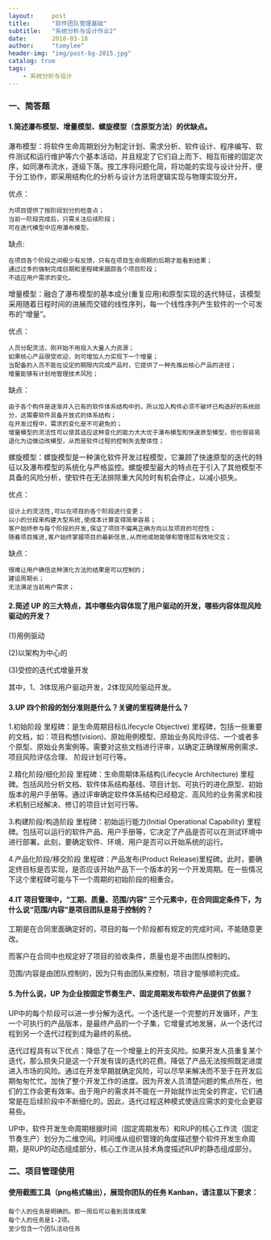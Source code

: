 ```yaml
---
layout:     post
title:      "软件团队管理基础"
subtitle:   "系统分析与设计作业2"
date:       2018-03-18
author:     "tomylee"
header-img: "img/post-bg-2015.jpg"
catalog: true
tags:
    - 系统分析与设计
---
```

### 一、简答题

#### 1.简述瀑布模型、增量模型、螺旋模型（含原型方法）的优缺点。

瀑布模型：将软件生命周期划分为制定计划、需求分析、软件设计、程序编写、软件测试和运行维护等六个基本活动，并且规定了它们自上而下、相互衔接的固定次序，如同瀑布流水，逐级下落。按工序将问题化简，将功能的实现与设计分开，便于分工协作，即采用结构化的分析与设计方法将逻辑实现与物理实现分开。 

优点：
```
为项目提供了按阶段划分的检查点；
当前一阶段完成后，只需关注后续阶段；
可在迭代模型中应用瀑布模型。 
```

缺点:
```
在项目各个阶段之间极少有反馈，只有在项目生命周期的后期才能看到结果；
通过过多的强制完成日期和里程碑来跟踪各个项目阶段；
不适应用户需求的变化。 
```


增量模型：融合了瀑布模型的基本成分(重复应用)和原型实现的迭代特征，该模型采用随着日程时间的进展而交错的线性序列，每一个线性序列产生软件的一个可发布的“增量”。 

优点：
```
人员分配灵活，刚开始不用投入大量人力资源；
如果核心产品很受欢迎，则可增加人力实现下一个增量；
当配备的人员不能在设定的期限内完成产品时，它提供了一种先推出核心产品的途径；
增量能够有计划地管理技术风险；
```

缺点：
```
由于各个构件是逐渐并入已有的软件体系结构中的，所以加入构件必须不破坏已构造好的系统部分，这需要软件具备开放式的体系结构；
在开发过程中，需求的变化是不可避免的；
增量模型的灵活性可以使其适应这种变化的能力大大优于瀑布模型和快速原型模型，但也很容易退化为边做边改模型，从而是软件过程的控制失去整体性；
```

螺旋模型：螺旋模型是一种演化软件开发过程模型，它兼顾了快速原型的迭代的特征以及瀑布模型的系统化与严格监控。螺旋模型最大的特点在于引入了其他模型不具备的风险分析，使软件在无法排除重大风险时有机会停止，以减小损失。 

优点：
```
设计上的灵活性,可以在项目的各个阶段进行变更；
以小的分段来构建大型系统,使成本计算变得简单容易；
客户始终参与每个阶段的开发,保证了项目不偏离正确方向以及项目的可控性；
随着项目推进,客户始终掌握项目的最新信息,从而他或她能够和管理层有效地交互；
```

缺点：
```
很难让用户确信这种演化方法的结果是可以控制的；
建设周期长；
无法满足当前用户需求；
```

#### 2.简述 UP 的三大特点，其中哪些内容体现了用户驱动的开发，哪些内容体现风险驱动的开发？

(1)用例驱动

(2)以架构为中心的

(3)受控的迭代式增量开发

其中，1、3体现用户驱动开发，2体现风险驱动开发。

#### 3.UP 四个阶段的划分准则是什么？关键的里程碑是什么？

1.初始阶段 里程碑：是生命周期目标(Lifecycle Objective) 里程碑，包括一些重要的文档，如：项目构想(vision)、原始用例模型、原始业务风险评估、一个或者多个原型、原始业务案例等。需要对这些文档进行评审，以确定正确理解用例需求、项目风险评估合理、 阶段计划可行等。 


2.精化阶段/细化阶段 里程碑：生命周期体系结构(Lifecycle Architecture) 里程碑。包括风险分析文档、软件体系结构基线、项目计划、可执行的进化原型、初始版本的用户手册等。通过评审确定软件体系结构已经稳定、高风险的业务需求和技术机制已经解决、修订的项目计划可行等。 

3.构建阶段/构造阶段 里程碑：初始运行能力(Initial Operational Capability) 里程碑。包括可以运行的软件产品、用户手册等，它决定了产品是否可以在测试环境中进行部署。此刻，要确定软件、环境、用户是否可以开始系统的运行。 

4.产品化阶段/移交阶段 里程碑：产品发布(Product Release)里程碑。此时，要确定终目标是否实现，是否应该开始产品下一个版本的另一个开发周期。在一些情况下这个里程碑可能与下一个周期的初始阶段的相重合。

#### 4.IT 项目管理中，“工期、质量、范围/内容” 三个元素中，在合同固定条件下，为什么说“范围/内容”是项目团队是易于控制的？

工期是在合同里面确定好的，项目的每一个阶段都有规定的完成时间，不能随意更改。

而客户在合同中也规定好了项目的验收条件，质量也是不由团队控制的。

范围/内容是由团队控制的，因为只有由团队来控制，项目才能够顺利完成。

#### 5.为什么说，UP 为企业按固定节奏生产、固定周期发布软件产品提供了依据？

UP中的每个阶段可以进一步分解为迭代。一个迭代是一个完整的开发循环，产生一个可执行的产品版本，是最终产品的一个子集，它增量式地发展，从一个迭代过程到另一个迭代过程到成为最终的系统。

迭代过程具有以下优点：降低了在一个增量上的开支风险。如果开发人员重复某个迭代，那么损失只是这一个开发有误的迭代的花费。降低了产品无法按照既定进度进入市场的风险。通过在开发早期就确定风险，可以尽早来解决而不至于在开发后期匆匆忙忙。加快了整个开发工作的进度。因为开发人员清楚问题的焦点所在，他们的工作会更有效率。由于用户的需求并不能在一开始就作出完全的界定，它们通常是在后续阶段中不断细化的。因此，迭代过程这种模式使适应需求的变化会更容易些。

UP中，软件开发生命周期根据时间（固定周期发布）和RUP的核心工作流（固定节奏生产）划分为二维空间。时间维从组织管理的角度描述整个软件开发生命周期，是RUP的动态组成部分，核心工作流从技术角度描述RUP的静态组成部分。


### 二、项目管理使用

#### 使用截图工具（png格式输出），展现你团队的任务 Kanban，请注意以下要求：
```
每个人的任务是明确的。即一周后可以看到具体成果
每个人的任务是1-2项。
至少包含一个团队活动任务
```
